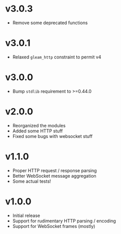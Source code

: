 # v3.0.3

- Remove some deprecated functions

# v3.0.1

- Relaxed `gleam_http` constraint to permit v4

# v3.0.0

- Bump `stdlib` requirement to >=0.44.0

# v2.0.0

- Reorganized the modules
- Added some HTTP stuff
- Fixed some bugs with websocket stuff

# v1.1.0

- Proper HTTP request / response parsing
- Better WebSocket message aggregation
- Some actual tests!

# v1.0.0

- Initial release
- Support for rudimentary HTTP parsing / encoding
- Support for WebSocket frames (mostly)
